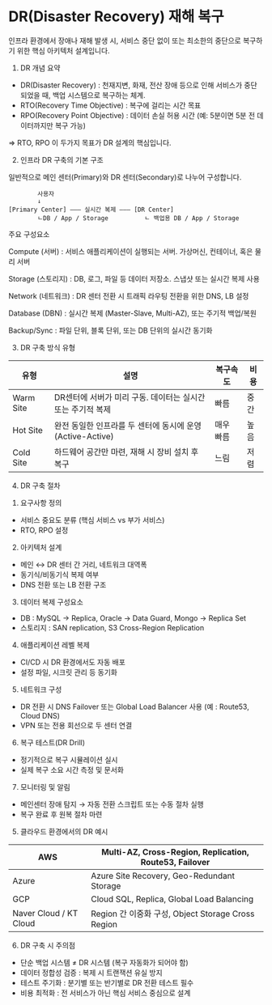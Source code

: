 # DR(Disaster Recovery) 재해 복구

인프라 환경에서 장애나 재해 발생 시, 서비스 중단 없이 또는 최소한의 중단으로 복구하기 위한 핵심 아키텍처 설계입니다.

1. DR 개념 요약
- DR(Disaster Recovery) : 천재지변, 화재, 전산 장애 등으로 인해 서비스가 중단되었을 때, 백업 시스템으로 복구하는 체계.
- RTO(Recovery Time Objective) : 복구에 걸리는 시간 목표
- RPO(Recovery Point Objective) : 데이터 손실 허용 시간 (예: 5분이면 5분 전 데이터까지만 복구 가능)

⇒ RTO, RPO 이 두가지 목표가 DR 설계의 핵심입니다.

2. 인프라 DR 구축의 기본 구조

일반적으로 메인 센터(Primary)와 DR 센터(Secondary)로 나누어 구성합니다.

```
		사용자
		↓
[Primary Center] ——— 실시간 복제 ——— [DR Center]
		ㄴDB / App / Storage			 ㄴ 백업용 DB / App / Storage
```

주요 구성요소

Compute (서버) : 서비스 애플리케이션이 실행되는 서버. 가상머신, 컨테이너, 혹은 물리 서버

Storage (스토리지) : DB, 로그, 파일 등 데이터 저장소. 스냅샷 또는 실시간 복제 사용

Network (네트워크) : DR 센터 전환 시 트래픽 라우팅 전환을 위한 DNS, LB 설정

Database (DBN) : 실시간 복제 (Master-Slave, Multi-AZ), 또는 주기적 백업/복원

Backup/Sync : 파일 단위, 블록 단위, 또는 DB 단위의 실시간 동기화

3. DR 구축 방식 유형

| 유형 | 설명 | 복구속도 | 비용 |
| --- | --- | --- | --- |
| Warm Site | DR센터에 서버가 미리 구동. 데이터는 실시간 또는 주기적 복제 | 빠름 | 중간 |
| Hot Site | 완전 동일한 인프라를 두 센터에 동시에 운영(Active-Active) | 매우 빠름 | 높음 |
| Cold Site | 하드웨어 공간만 마련, 재해 시 장비 설치 후 복구 | 느림 | 저렴 |

4. DR 구축 절차

1) 요구사항 정의
- 서비스 중요도 분류 (핵심 서비스 vs 부가 서비스)
- RTO, RPO 설정
2) 아키텍처 설계
- 메인 ↔ DR 센터 간 거리, 네트워크 대역폭
- 동기식/비동기식 복제 여부
- DNS 전환 또는 LB 전환 구조
3) 데이터 복제 구성요소
- DB : MySQL → Replica, Oracle → Data Guard, Mongo → Replica Set
- 스토리지 : SAN replication, S3 Cross-Region Replication
4) 애플리케이션 레벨 복제
- CI/CD 시 DR 환경에서도 자동 배포
- 설정 파일, 시크릿 관리 등 동기화
5) 네트워크 구성
- DR 전환 시 DNS Failover 또는 Global Load Balancer 사용 (예 : Route53, Cloud DNS)
- VPN 또는 전용 회선으로 두 센터 연결
6) 복구 테스트(DR Drill)
- 정기적으로 복구 시뮬레이션 실시
- 실제 복구 소요 시간 측정 및 문서화
7) 모니터링 및 알림
- 메인센터 장애 탐지 → 자동 전환 스크립트 또는 수동 절차 실행
- 복구 완료 후 원복 절차 마련

5. 클라우드 환경에서의 DR 예시

| AWS | Multi-AZ, Cross-Region, Replication, Route53, Failover |
| --- | --- |
| Azure | Azure Site Recovery, Geo-Redundant Storage |
| GCP | Cloud SQL, Replica, Global Load Balancing |
| Naver Cloud / KT Cloud | Region 간 이중화 구성, Object Storage Cross Region |

6. DR 구축 시 주의점
- 단순 백업 시스템 ≠ DR 시스템 (복구 자동화가 되어야 함)
- 데이터 정합성 검증 : 복제 시 트랜잭션 유실 방지
- 테스트 주기화 : 분기별 또는 반기별로 DR 전환 테스트 필수
- 비용 최적화 : 전 서비스가 아닌 핵심 서비스 중심으로 설계